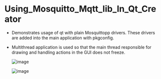 # Using_Mosquitto_Mqtt_lib_In_Qt_Creator

- Demonstrates usage of qt with plain Mosquittopp drivers. These drivers are added into the main application with pkgconfig.
- Multithread application is used so that the main thread responsible for drawing and handling actions in the GUI does not freeze.

  ![image](https://github.com/O-Cube/Using_Mosquitto_Mqtt_lib_In_Qt_Creator/assets/65163799/88df4157-4e4d-4549-abb7-3f09a6d5aa98)


  ![image](https://github.com/O-Cube/Using_Mosquitto_Mqtt_lib_In_Qt_Creator/assets/65163799/78dfaf23-0b56-4e5a-98c4-b0bacee3b570)
